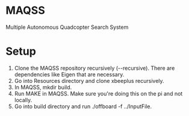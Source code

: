 # MAQSS
Multiple Autonomous Quadcopter Search System

# Setup
1. Clone the MAQSS repository recursively (--recursive). There are dependencies like Eigen that are necessary.
2. Go into Resources directory and clone xbeeplus recursively.
3. In MAQSS, mkdir build.
4. Run MAKE in MAQSS. Make sure you're doing this on the pi and not locally.
5. Go into build directory and run ./offboard -f ../InputFile.
